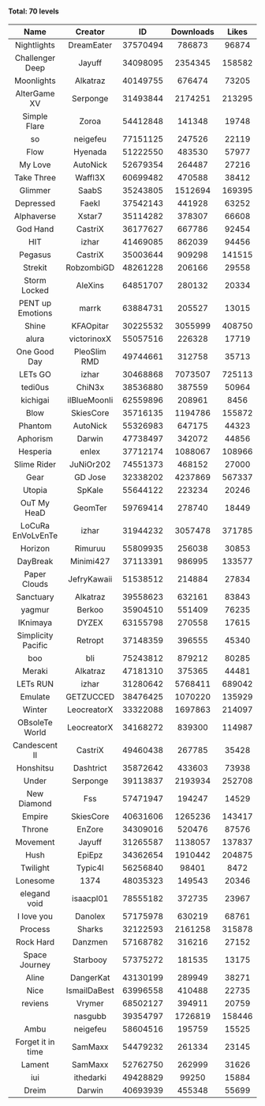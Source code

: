 #### Total: 70 levels

| Name | Creator | ID | Downloads | Likes |
|:---:|:---:|:---:|:---:|:---:|
| Nightlights | DreamEater | 37570494 | 786873 | 96874
| Challenger Deep | Jayuff | 34098095 | 2354345 | 158582
| Moonlights | Alkatraz | 40149755 | 676474 | 73205
| AlterGame XV | Serponge | 31493844 | 2174251 | 213295
| Simple Flare | Zoroa | 54412848 | 141348 | 19748
| so | neigefeu | 77151125 | 247526 | 22119
| Flow | Hyenada | 51222550 | 483530 | 57977
| My Love | AutoNick | 52679354 | 264487 | 27216
| Take Three | Waffl3X | 60699482 | 470588 | 38412
| Glimmer | SaabS | 35243805 | 1512694 | 169395
| Depressed | FaekI | 37542143 | 441928 | 63252
| Alphaverse | Xstar7 | 35114282 | 378307 | 66608
| God Hand | CastriX | 36177627 | 667786 | 92454
| HIT | izhar | 41469085 | 862039 | 94456
| Pegasus | CastriX | 35003644 | 909298 | 141515
| Strekit | RobzombiGD | 48261228 | 206166 | 29558
| Storm Locked | AleXins | 64851707 | 280132 | 20334
| PENT up Emotions | marrk | 63884731 | 205527 | 13015
| Shine | KFAOpitar | 30225532 | 3055999 | 408750
| alura | victorinoxX | 55057516 | 226328 | 17719
| One Good Day | PleoSlim RMD | 49744661 | 312758 | 35713
| LETs GO | izhar | 30468868 | 7073507 | 725113
| tedi0us | ChiN3x | 38536880 | 387559 | 50964
| kichigai | iIBlueMoonIi | 62559896 | 208961 | 8456
| Blow | SkiesCore | 35716135 | 1194786 | 155872
| Phantom | AutoNick | 55326983 | 647175 | 44323
| Aphorism | Darwin | 47738497 | 342072 | 44856
| Hesperia | enlex | 37712174 | 1088067 | 108966
| Slime Rider | JuNiOr202 | 74551373 | 468152 | 27000
| Gear | GD Jose | 32338202 | 4237869 | 567337
| Utopia | SpKale | 55644122 | 223234 | 20246
| OuT My HeaD | GeomTer | 59769414 | 278740 | 18449
| LoCuRa EnVoLvEnTe | izhar | 31944232 | 3057478 | 371785
| Horizon | Rimuruu | 55809935 | 256038 | 30853
| DayBreak | Minimi427 | 37113391 | 986995 | 133577
| Paper Clouds | JefryKawaii | 51538512 | 214884 | 27834
| Sanctuary | Alkatraz | 39558623 | 632161 | 83843
| yagmur | Berkoo | 35904510 | 551409 | 76235
| IKnimaya | DYZEX | 63155798 | 270558 | 17615
| Simplicity Pacific | Retropt | 37148359 | 396555 | 45340
| boo | bli | 75243812 | 879212 | 80285
| Meraki | Alkatraz | 47181310 | 375365 | 44481
| LETs  RUN | izhar | 31280642 | 5768411 | 689042
| Emulate | GETZUCCED | 38476425 | 1070220 | 135929
| Winter | LeocreatorX | 33322088 | 1697863 | 214097
| OBsoleTe World | LeocreatorX | 34168272 | 839300 | 114987
| Candescent II | CastriX | 49460438 | 267785 | 35428
| Honshitsu | Dashtrict | 35872642 | 433603 | 73938
| Under | Serponge | 39113837 | 2193934 | 252708
| New Diamond | Fss | 57471947 | 194247 | 14529
| Empire | SkiesCore | 40631606 | 1265236 | 143417
| Throne | EnZore | 34309016 | 520476 | 87576
| Movement | Jayuff | 31265587 | 1138057 | 137837
| Hush | EpiEpz | 34362654 | 1910442 | 204875
| Twilight | Typic4l | 56256840 | 98401 | 8472
| Lonesome | 1374 | 48035323 | 149543 | 20346
| elegand void | isaacpl01 | 78555182 | 372735 | 23967
| I love you | Danolex | 57175978 | 630219 | 68761
| Process | Sharks | 32122593 | 2161258 | 315878
| Rock Hard | Danzmen | 57168782 | 316216 | 27152
| Space Journey | Starbooy | 57375272 | 181535 | 13175
| Aline | DangerKat | 43130199 | 289949 | 38271
| Nice | IsmailDaBest | 63996558 | 410488 | 22735
| reviens | Vrymer | 68502127 | 394911 | 20759
|   | nasgubb | 39354797 | 1726819 | 158446
| Ambu | neigefeu | 58604516 | 195759 | 15525
| Forget it in time | SamMaxx | 54479232 | 261334 | 23145
| Lament | SamMaxx | 52762750 | 262999 | 31626
| iui | ithedarki | 49428829 | 99250 | 15884
| Dreim | Darwin | 40693939 | 455348 | 55699
